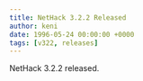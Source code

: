 ```yaml
---
title: NetHack 3.2.2 Released
author: keni
date: 1996-05-24 00:00:00 +0000
tags: [v322, releases]
---
```

NetHack 3.2.2 released.
